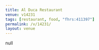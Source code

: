 ```yaml
---
title: Al Duca Restaurant
venue: v14231
tags: [restaurant, food, "fhrs:411397"]
permalink: /v/14231/
layout: venue
---
```

null
